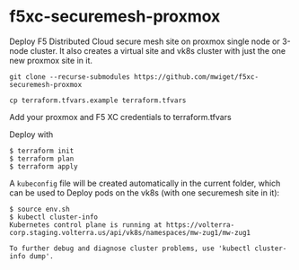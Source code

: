 # f5xc-securemesh-proxmox

Deploy F5 Distributed Cloud secure mesh site on proxmox single node or 3-node cluster.
It also creates a virtual site and vk8s cluster with just the one new proxmox site in it.


```
git clone --recurse-submodules https://github.com/mwiget/f5xc-securemesh-proxmox
```

```
cp terraform.tfvars.example terraform.tfvars
```

Add your proxmox and F5 XC credentials to terraform.tfvars

Deploy with

```
$ terraform init
$ terraform plan
$ terraform apply
```

A `kubeconfig` file will be created automatically in the current folder, which can be used to Deploy
pods on the vk8s (with one securemesh site in it):

```
$ source env.sh
$ kubectl cluster-info
Kubernetes control plane is running at https://volterra-corp.staging.volterra.us/api/vk8s/namespaces/mw-zug1/mw-zug1

To further debug and diagnose cluster problems, use 'kubectl cluster-info dump'.
```


